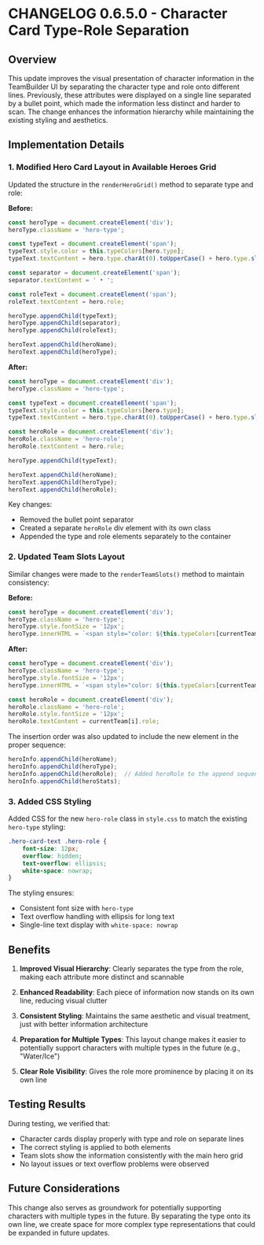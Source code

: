 # CHANGELOG 0.6.5.0 - Character Card Type-Role Separation

## Overview

This update improves the visual presentation of character information in the TeamBuilder UI by separating the character type and role onto different lines. Previously, these attributes were displayed on a single line separated by a bullet point, which made the information less distinct and harder to scan. The change enhances the information hierarchy while maintaining the existing styling and aesthetics.

## Implementation Details

### 1. Modified Hero Card Layout in Available Heroes Grid

Updated the structure in the `renderHeroGrid()` method to separate type and role:

**Before:**
```javascript
const heroType = document.createElement('div');
heroType.className = 'hero-type';

const typeText = document.createElement('span');
typeText.style.color = this.typeColors[hero.type];
typeText.textContent = hero.type.charAt(0).toUpperCase() + hero.type.slice(1);

const separator = document.createElement('span');
separator.textContent = ' • ';

const roleText = document.createElement('span');
roleText.textContent = hero.role;

heroType.appendChild(typeText);
heroType.appendChild(separator);
heroType.appendChild(roleText);

heroText.appendChild(heroName);
heroText.appendChild(heroType);
```

**After:**
```javascript
const heroType = document.createElement('div');
heroType.className = 'hero-type';

const typeText = document.createElement('span');
typeText.style.color = this.typeColors[hero.type];
typeText.textContent = hero.type.charAt(0).toUpperCase() + hero.type.slice(1);

const heroRole = document.createElement('div');
heroRole.className = 'hero-role';
heroRole.textContent = hero.role;

heroType.appendChild(typeText);

heroText.appendChild(heroName);
heroText.appendChild(heroType);
heroText.appendChild(heroRole);
```

Key changes:
- Removed the bullet point separator
- Created a separate `heroRole` div element with its own class
- Appended the type and role elements separately to the container

### 2. Updated Team Slots Layout

Similar changes were made to the `renderTeamSlots()` method to maintain consistency:

**Before:**
```javascript
const heroType = document.createElement('div');
heroType.className = 'hero-type';
heroType.style.fontSize = '12px';
heroType.innerHTML = `<span style="color: ${this.typeColors[currentTeam[i].type]}">${currentTeam[i].type.charAt(0).toUpperCase() + currentTeam[i].type.slice(1)}</span> • ${currentTeam[i].role}`;
```

**After:**
```javascript
const heroType = document.createElement('div');
heroType.className = 'hero-type';
heroType.style.fontSize = '12px';
heroType.innerHTML = `<span style="color: ${this.typeColors[currentTeam[i].type]}">${currentTeam[i].type.charAt(0).toUpperCase() + currentTeam[i].type.slice(1)}</span>`;

const heroRole = document.createElement('div');
heroRole.className = 'hero-role';
heroRole.style.fontSize = '12px';
heroRole.textContent = currentTeam[i].role;
```

The insertion order was also updated to include the new element in the proper sequence:
```javascript
heroInfo.appendChild(heroName);
heroInfo.appendChild(heroType);
heroInfo.appendChild(heroRole);  // Added heroRole to the append sequence
heroInfo.appendChild(heroStats);
```

### 3. Added CSS Styling

Added CSS for the new `hero-role` class in `style.css` to match the existing `hero-type` styling:

```css
.hero-card-text .hero-role {
    font-size: 12px;
    overflow: hidden;
    text-overflow: ellipsis;
    white-space: nowrap;
}
```

The styling ensures:
- Consistent font size with `hero-type`
- Text overflow handling with ellipsis for long text
- Single-line text display with `white-space: nowrap`

## Benefits

1. **Improved Visual Hierarchy**: Clearly separates the type from the role, making each attribute more distinct and scannable

2. **Enhanced Readability**: Each piece of information now stands on its own line, reducing visual clutter

3. **Consistent Styling**: Maintains the same aesthetic and visual treatment, just with better information architecture

4. **Preparation for Multiple Types**: This layout change makes it easier to potentially support characters with multiple types in the future (e.g., "Water/Ice")

5. **Clear Role Visibility**: Gives the role more prominence by placing it on its own line

## Testing Results

During testing, we verified that:
- Character cards display properly with type and role on separate lines
- The correct styling is applied to both elements
- Team slots show the information consistently with the main hero grid
- No layout issues or text overflow problems were observed

## Future Considerations

This change also serves as groundwork for potentially supporting characters with multiple types in the future. By separating the type onto its own line, we create space for more complex type representations that could be expanded in future updates.